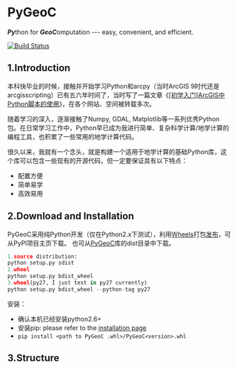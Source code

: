 # PyGeoC
***Py***thon for ***GeoC***omputation --- easy, convenient, and efficient.

[![Build Status](https://travis-ci.org/crazyzlj/PyGeoC.svg?branch=master)](https://travis-ci.org/crazyzlj/PyGeoC)

## 1.Introduction

本科快毕业的时候，接触并开始学习Python和arcpy（当时ArcGIS 9时代还是arcgisscripting）已有五六年时间了，当时写了一篇文章《[[初学入门]ArcGIS中Python脚本的使用](http://www.docin.com/p-164282884.html)》，在各个网站、空间被转载多次。

随着学习的深入，逐渐接触了Numpy, GDAL, Matplotlib等一系列优秀Python包。在日常学习工作中，Python早已成为我进行简单、复杂科学计算/地学计算的编程工具，也积累了一些常用的地学计算代码。

很久以来，我就有一个念头，就是构建一个适用于地学计算的基础Python库，这个库可以包含一些现有的开源代码，但一定要保证具有以下特点：

+ 配置方便
+ 简单易学
+ 高效易用

## 2.Download and Installation

PyGeoC采用纯Python开发（仅在Python2.x下测试），利用[Wheels](http://pythonwheels.com/)打包[发布](http://python-packaging-user-guide.readthedocs.org/en/latest/distributing/#working-in-development-mode)，可从PyPI项目主页下载。
也可从[PyGeoC](https://github.com/crazyzlj/PyGeoC)库的dist目录中下载。

```python
1.source distribution:
python setup.py sdist
2.wheel
python setup.py bdist_wheel
3.wheel(py27, I just test in py27 currently)
python setup.py bdist_wheel --python-tag py27
```

安装：
+ 确认本机已经安装python2.6+
+ 安装pip: please refer to the [installation page
](https://pip.pypa.io/en/latest/installing/)
+ `pip install <path to PyGeoC .whl>/PyGeoC<version>.whl`

## 3.Structure